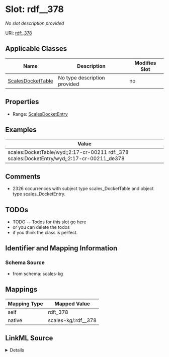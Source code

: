 

# Slot: rdf__378


_No slot description provided_





URI: [rdf:_378](http://www.w3.org/1999/02/22-rdf-syntax-ns#_378)



<!-- no inheritance hierarchy -->





## Applicable Classes

| Name | Description | Modifies Slot |
| --- | --- | --- |
| [ScalesDocketTable](../classes/ScalesDocketTable.md) | No type description provided |  no  |







## Properties

* Range: [ScalesDocketEntry](../classes/ScalesDocketEntry.md)






## Examples

| Value |
| --- |
| scales:DocketTable/wyd;;2:17-cr-00211 rdf:_378 scales:DocketEntry/wyd;;2:17-cr-00211_de378 |

## Comments

* 2326 occurrences with subject type scales_DocketTable and object type scales_DocketEntry.

## TODOs

* TODO -- Todos for this slot go here
* or you can delete the todos
* if you think the class is perfect.

## Identifier and Mapping Information







### Schema Source


* from schema: scales-kg




## Mappings

| Mapping Type | Mapped Value |
| ---  | ---  |
| self | rdf:_378 |
| native | scales-kg/:rdf__378 |




## LinkML Source

<details>
```yaml
name: rdf__378
description: No slot description provided
todos:
- TODO -- Todos for this slot go here
- or you can delete the todos
- if you think the class is perfect.
comments:
- 2326 occurrences with subject type scales_DocketTable and object type scales_DocketEntry.
examples:
- value: scales:DocketTable/wyd;;2:17-cr-00211 rdf:_378 scales:DocketEntry/wyd;;2:17-cr-00211_de378
from_schema: scales-kg
rank: 1000
slot_uri: rdf:_378
alias: rdf__378
domain_of:
- scales_DocketTable
range: scales_DocketEntry

```
</details>